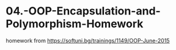 # 04.-OOP-Encapsulation-and-Polymorphism-Homework
homework from https://softuni.bg/trainings/1149/OOP-June-2015
